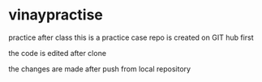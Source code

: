 # vinaypractise
practice after class
this is a practice case 
repo is created on GIT hub first 



the code is edited after clone 


the changes are made after push from local repository 

